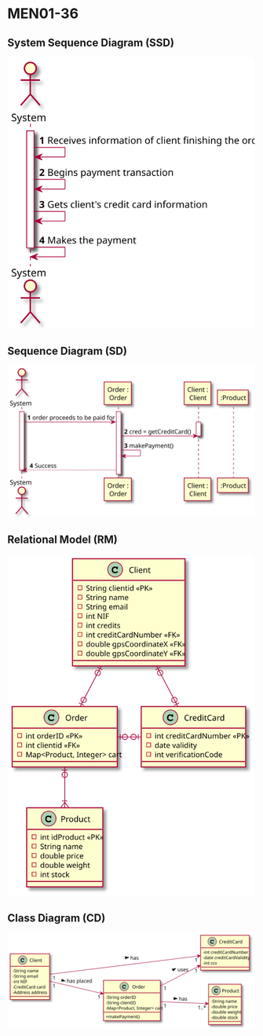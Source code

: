 # MEN01-36 #

## System Sequence Diagram (SSD) ##

![MEN01_36_SSD](MEN01_36_SSD.svg)

## Sequence Diagram (SD) ##

![MEN01_36_SD](MEN01_36_SD.svg)

## Relational Model (RM) ##

![MEN01_36_RM](MEN01_36_RM.svg)

## Class Diagram (CD) ##

![MEN01_36_CD](MEN01_36_CD.svg)